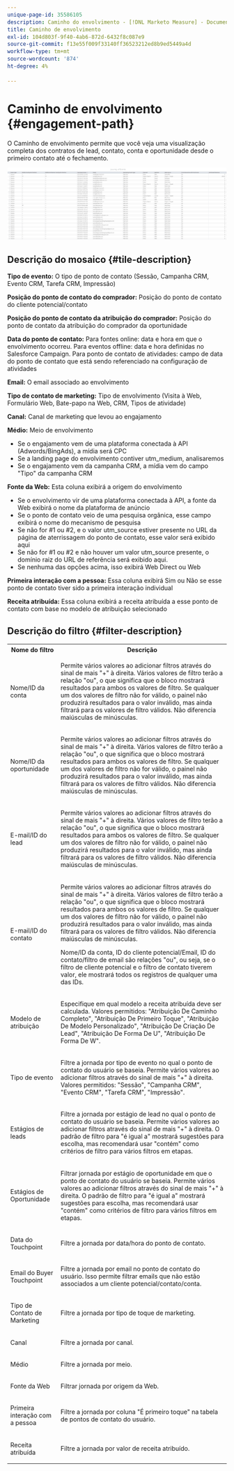 ```yaml
---
unique-page-id: 35586105
description: Caminho do envolvimento - [!DNL Marketo Measure] - Documentação do produto
title: Caminho de envolvimento
exl-id: 104d803f-9f40-4ab6-872d-6432f8c087e9
source-git-commit: f13e55f009f33140ff36523212ed8b9ed5449a4d
workflow-type: tm+mt
source-wordcount: '874'
ht-degree: 4%

---
```


# Caminho de envolvimento {#engagement-path}

O Caminho de envolvimento permite que você veja uma visualização completa dos contratos de lead, contato, conta e oportunidade desde o primeiro contato até o fechamento.

![](assets/one-2.png)

## Descrição do mosaico {#tile-description}

**Tipo de evento:** O tipo de ponto de contato (Sessão, Campanha CRM, Evento CRM, Tarefa CRM, Impressão)

**Posição do ponto de contato do comprador:** Posição do ponto de contato do cliente potencial/contato

**Posição do ponto de contato da atribuição do comprador:** Posição do ponto de contato da atribuição do comprador da oportunidade

**Data do ponto de contato:** Para fontes online: data e hora em que o envolvimento ocorreu. Para eventos offline: data e hora definidas no Salesforce Campaign. Para ponto de contato de atividades: campo de data do ponto de contato que está sendo referenciado na configuração de atividades

**Email:** O email associado ao envolvimento

**Tipo de contato de marketing:** Tipo de envolvimento (Visita à Web, Formulário Web, Bate-papo na Web, CRM, Tipos de atividade)

**Canal:** Canal de marketing que levou ao engajamento

**Médio:** Meio de envolvimento

* Se o engajamento vem de uma plataforma conectada à API (Adwords/BingAds), a mídia será CPC
* Se a landing page do envolvimento contiver utm_medium, analisaremos
* Se o engajamento vem da campanha CRM, a mídia vem do campo &quot;Tipo&quot; da campanha CRM

**Fonte da Web:** Esta coluna exibirá a origem do envolvimento

* Se o envolvimento vir de uma plataforma conectada à API, a fonte da Web exibirá o nome da plataforma de anúncio
* Se o ponto de contato veio de uma pesquisa orgânica, esse campo exibirá o nome do mecanismo de pesquisa
* Se não for #1 ou #2, e o valor utm_source estiver presente no URL da página de aterrissagem do ponto de contato, esse valor será exibido aqui
* Se não for #1 ou #2 e não houver um valor utm_source presente, o domínio raiz do URL de referência será exibido aqui.
* Se nenhuma das opções acima, isso exibirá Web Direct ou Web

**Primeira interação com a pessoa:** Essa coluna exibirá Sim ou Não se esse ponto de contato tiver sido a primeira interação individual

**Receita atribuída:** Essa coluna exibirá a receita atribuída a esse ponto de contato com base no modelo de atribuição selecionado

## Descrição do filtro {#filter-description}

<table> 
 <colgroup> 
  <col> 
  <col> 
 </colgroup> 
 <tbody> 
  <tr> 
   <th>Nome do filtro</th> 
   <th>Descrição</th> 
  </tr> 
  <tr> 
   <td><p>Nome/ID da conta</p></td> 
   <td><p>Permite vários valores ao adicionar filtros através do sinal de mais "+" à direita. Vários valores de filtro terão a relação "ou", o que significa que o bloco mostrará resultados para ambos os valores de filtro. Se qualquer um dos valores de filtro não for válido, o painel não produzirá resultados para o valor inválido, mas ainda filtrará para os valores de filtro válidos. Não diferencia maiúsculas de minúsculas.</p></td> 
  </tr> 
  <tr> 
   <td><p>Nome/ID da oportunidade</p></td> 
   <td><p>Permite vários valores ao adicionar filtros através do sinal de mais "+" à direita. Vários valores de filtro terão a relação "ou", o que significa que o bloco mostrará resultados para ambos os valores de filtro. Se qualquer um dos valores de filtro não for válido, o painel não produzirá resultados para o valor inválido, mas ainda filtrará para os valores de filtro válidos. Não diferencia maiúsculas de minúsculas.</p></td> 
  </tr> 
  <tr> 
   <td><p>E-mail/ID do lead</p></td> 
   <td><p>Permite vários valores ao adicionar filtros através do sinal de mais "+" à direita. Vários valores de filtro terão a relação "ou", o que significa que o bloco mostrará resultados para ambos os valores de filtro. Se qualquer um dos valores de filtro não for válido, o painel não produzirá resultados para o valor inválido, mas ainda filtrará para os valores de filtro válidos. Não diferencia maiúsculas de minúsculas.</p></td> 
  </tr> 
  <tr> 
   <td><p>E-mail/ID do contato</p></td> 
   <td><p>Permite vários valores ao adicionar filtros através do sinal de mais "+" à direita. Vários valores de filtro terão a relação "ou", o que significa que o bloco mostrará resultados para ambos os valores de filtro. Se qualquer um dos valores de filtro não for válido, o painel não produzirá resultados para o valor inválido, mas ainda filtrará para os valores de filtro válidos. Não diferencia maiúsculas de minúsculas.</p><p>Nome/ID da conta, ID do cliente potencial/Email, ID do contato/filtro de email são relações "ou", ou seja, se o filtro de cliente potencial e o filtro de contato tiverem valor, ele mostrará todos os registros de qualquer uma das IDs.</p></td> 
  </tr> 
  <tr> 
   <td><p>Modelo de atribuição</p></td> 
   <td><p>Especifique em qual modelo a receita atribuída deve ser calculada. Valores permitidos: "Atribuição De Caminho Completo", "Atribuição De Primeiro Toque", "Atribuição De Modelo Personalizado", "Atribuição De Criação De Lead", "Atribuição De Forma De U", "Atribuição De Forma De W".</p></td> 
  </tr> 
  <tr> 
   <td><p>Tipo de evento</p></td> 
   <td><p>Filtre a jornada por tipo de evento no qual o ponto de contato do usuário se baseia. Permite vários valores ao adicionar filtros através do sinal de mais "+" à direita. Valores permitidos: "Sessão", "Campanha CRM", "Evento CRM", "Tarefa CRM", "Impressão".</p></td> 
  </tr> 
  <tr> 
   <td><p>Estágios de leads</p></td> 
   <td><p>Filtre a jornada por estágio de lead no qual o ponto de contato do usuário se baseia. Permite vários valores ao adicionar filtros através do sinal de mais "+" à direita. O padrão de filtro para "é igual a" mostrará sugestões para escolha, mas recomendará usar "contém" como critérios de filtro para vários filtros em etapas.</p></td> 
  </tr> 
  <tr> 
   <td><p>Estágios de Oportunidade</p></td> 
   <td><p>Filtrar jornada por estágio de oportunidade em que o ponto de contato do usuário se baseia. Permite vários valores ao adicionar filtros através do sinal de mais "+" à direita. O padrão de filtro para "é igual a" mostrará sugestões para escolha, mas recomendará usar "contém" como critérios de filtro para vários filtros em etapas.</p></td> 
  </tr> 
  <tr> 
   <td><p>Data do Touchpoint</p></td> 
   <td><p>Filtre a jornada por data/hora do ponto de contato.</p></td> 
  </tr> 
  <tr> 
   <td><p>Email do Buyer Touchpoint</p></td> 
   <td><p>Filtre a jornada por email no ponto de contato do usuário. Isso permite filtrar emails que não estão associados a um cliente potencial/contato/conta.</p></td> 
  </tr> 
  <tr> 
   <td><p>Tipo de Contato de Marketing</p></td> 
   <td><p>Filtre a jornada por tipo de toque de marketing.</p></td> 
  </tr> 
  <tr> 
   <td><p>Canal</p></td> 
   <td><p>Filtre a jornada por canal.</p></td> 
  </tr> 
  <tr> 
   <td><p>Médio</p></td> 
   <td><p>Filtre a jornada por meio.</p></td> 
  </tr> 
  <tr> 
   <td><p>Fonte da Web</p></td> 
   <td><p>Filtrar jornada por origem da Web.</p></td> 
  </tr> 
  <tr> 
   <td><p>Primeira interação com a pessoa</p></td> 
   <td><p>Filtre a jornada por coluna "É primeiro toque" na tabela de pontos de contato do usuário.</p></td> 
  </tr> 
  <tr> 
   <td><p>Receita atribuída</p></td> 
   <td><p>Filtre a jornada por valor de receita atribuído.</p></td> 
  </tr> 
 </tbody> 
</table>
